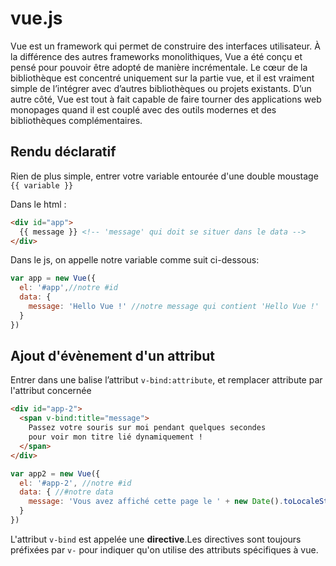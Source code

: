 # vue.js

Vue est un framework qui permet de construire des interfaces utilisateur. À la différence des autres frameworks monolithiques, Vue a été conçu et pensé pour pouvoir être adopté de manière incrémentale. Le cœur de la bibliothèque est concentré uniquement sur la partie vue, et il est vraiment simple de l’intégrer avec d’autres bibliothèques ou projets existants. D’un autre côté, Vue est tout à fait capable de faire tourner des applications web monopages quand il est couplé avec des outils modernes et des bibliothèques complémentaires.

## Rendu déclaratif
Rien de plus simple, entrer votre variable entourée d'une double moustage `{{ variable }}`

Dans le html :

```html
<div id="app">
  {{ message }} <!-- 'message' qui doit se situer dans le data -->
</div>
```

Dans le js, on appelle notre variable comme suit ci-dessous:

```js
var app = new Vue({
  el: '#app',//notre #id
  data: {
    message: 'Hello Vue !' //notre message qui contient 'Hello Vue !'
  }
})
```
## Ajout d'évènement d'un attribut

Entrer dans une balise l’attribut  `v-bind:attribute`,
 et remplacer attribute par l'attribut concernée

```html
<div id="app-2">
  <span v-bind:title="message">
    Passez votre souris sur moi pendant quelques secondes
    pour voir mon titre lié dynamiquement !
  </span>
</div>
```

```js
var app2 = new Vue({
  el: '#app-2', //notre #id
  data: { //#notre data
    message: 'Vous avez affiché cette page le ' + new Date().toLocaleString()
  }
})
```

L'attribut `v-bind` est appelée une **directive**.Les directives sont toujours
préfixées par `v-` pour indiquer qu'on utilise des attributs spécifiques à vue.
